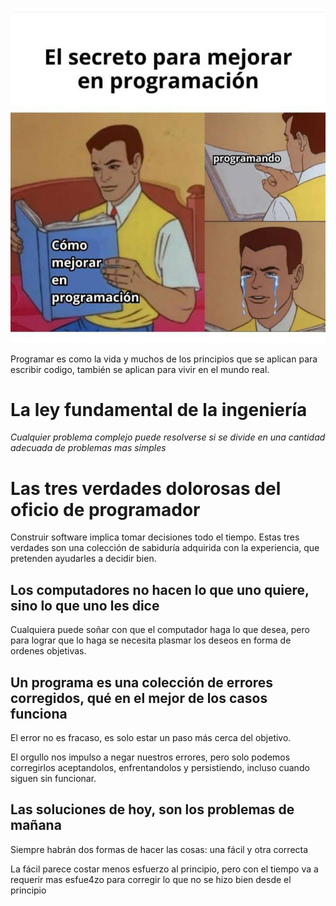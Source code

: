 ![Como ser mejor programador](getbetter.jpg)

Programar es como la vida y muchos de los principios que se aplican para escribir codigo, también se aplican para vivir en el mundo real.

# La ley fundamental de la ingeniería 

*Cualquier problema complejo puede resolverse si se divide en una cantidad adecuada de problemas mas simples*

# Las tres verdades dolorosas del oficio de programador

Construir software implica tomar decisiones todo el tiempo. Estas tres verdades son una colección de sabiduría adquirida con la experiencia, que pretenden ayudarles a decidir bien.

## Los computadores no hacen lo que uno quiere, sino lo que uno les dice

Cualquiera puede soñar con que el computador haga lo que desea, pero para lograr que lo haga se necesita plasmar los deseos en forma de ordenes objetivas.

## Un programa es una colección de errores corregidos, qué en el mejor de los casos funciona

El error no es fracaso, es solo estar un paso más cerca del objetivo.

El orgullo nos impulso a negar nuestros errores, pero solo podemos corregirlos aceptandolos, enfrentandolos y persistiendo, incluso cuando siguen sin funcionar.

## Las soluciones de hoy, son los problemas de mañana

Siempre habrán dos formas de hacer las cosas: una fácil y otra correcta

La fácil parece costar menos esfuerzo al principio, pero con el tiempo va a requerir mas esfue4zo para corregir lo que no se hizo bien desde el principio

